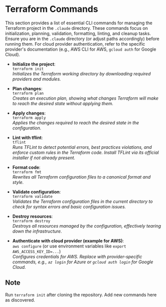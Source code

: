 # Terraform Commands

This section provides a list of essential CLI commands for managing the Terraform project in the `.claude` directory. These commands focus on initialization, planning, validation, formatting, linting, and cleanup tasks. Ensure you are in the `.claude` directory (or adjust paths accordingly) before running them. For cloud provider authentication, refer to the specific provider's documentation (e.g., AWS CLI for AWS, `gcloud auth` for Google Cloud).

- **Initialize the project**:  
  `terraform init`  
  *Initializes the Terraform working directory by downloading required providers and modules.*

- **Plan changes**:  
  `terraform plan`  
  *Creates an execution plan, showing what changes Terraform will make to reach the desired state without applying them.*

- **Apply changes**:  
  `terraform apply`  
  *Applies the changes required to reach the desired state in the configuration.*

- **Lint with tflint**:  
  `tflint`  
  *Runs TFLint to detect potential errors, best practices violations, and enforce custom rules in the Terraform code. Install TFLint via its official installer if not already present.*

- **Format code**:  
  `terraform fmt`  
  *Rewrites all Terraform configuration files to a canonical format and style.*

- **Validate configuration**:  
  `terraform validate`  
  *Validates the Terraform configuration files in the current directory to check for syntax errors and basic configuration issues.*

- **Destroy resources**:  
  `terraform destroy`  
  *Destroys all resources managed by the configuration, effectively tearing down the infrastructure.*

- **Authenticate with cloud provider (example for AWS)**:  
  `aws configure` (or use environment variables like `export AWS_ACCESS_KEY_ID=...`)  
  *Configures credentials for AWS. Replace with provider-specific commands, e.g., `az login` for Azure or `gcloud auth login` for Google Cloud.*

## Note
Run `terraform init` after cloning the repository. Add new commands here as discovered.